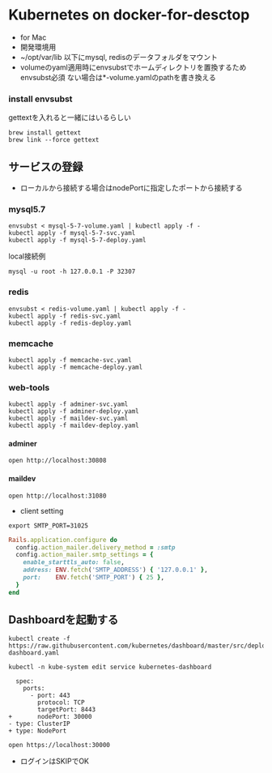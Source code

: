 # Kubernetes on docker-for-desctop

* for Mac
* 開発環境用
* ~/opt/var/lib 以下にmysql, redisのデータフォルダをマウント
* volumeのyaml適用時にenvsubstでホームディレクトリを置換するためenvsubst必須
  ない場合は*-volume.yamlのpathを書き換える

### install envsubst

gettextを入れると一緒にはいるらしい

```
brew install gettext
brew link --force gettext
```

## サービスの登録

* ローカルから接続する場合はnodePortに指定したポートから接続する

### mysql5.7

```
envsubst < mysql-5-7-volume.yaml | kubectl apply -f -
kubectl apply -f mysql-5-7-svc.yaml
kubectl apply -f mysql-5-7-deploy.yaml
```

local接続例

```
mysql -u root -h 127.0.0.1 -P 32307
```

### redis

```
envsubst < redis-volume.yaml | kubectl apply -f -
kubectl apply -f redis-svc.yaml
kubectl apply -f redis-deploy.yaml
```

### memcache

```
kubectl apply -f memcache-svc.yaml
kubectl apply -f memcache-deploy.yaml
```

### web-tools

```
kubectl apply -f adminer-svc.yaml
kubectl apply -f adminer-deploy.yaml
kubectl apply -f maildev-svc.yaml
kubectl apply -f maildev-deploy.yaml
```

#### adminer

```
open http://localhost:30808
```

#### maildev

```
open http://localhost:31080
```

* client setting

```.env
export SMTP_PORT=31025
```

```ruby
Rails.application.configure do
  config.action_mailer.delivery_method = :smtp
  config.action_mailer.smtp_settings = {
    enable_starttls_auto: false,
    address: ENV.fetch('SMTP_ADDRESS') { '127.0.0.1' },
    port:    ENV.fetch('SMTP_PORT') { 25 },
  }
end
```

## Dashboardを起動する

```
kubectl create -f https://raw.githubusercontent.com/kubernetes/dashboard/master/src/deploy/recommended/kubernetes-dashboard.yaml
```

```
kubectl -n kube-system edit service kubernetes-dashboard
```

```
  spec:
    ports:
      - port: 443
        protocol: TCP
        targetPort: 8443
+       nodePort: 30000
- type: ClusterIP
+ type: NodePort
```

```
open https://localhost:30000
```

* ログインはSKIPでOK
